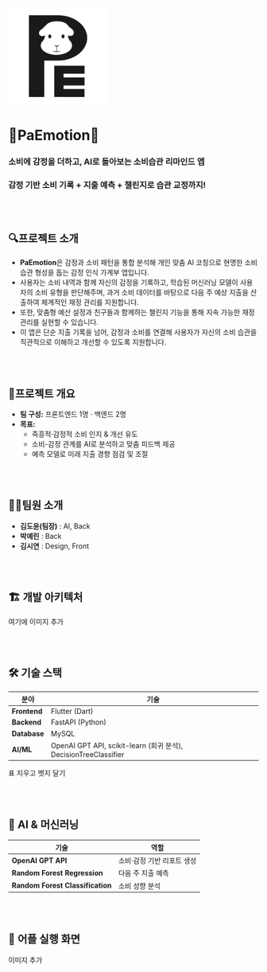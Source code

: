 <p>
  <img src="assets/logo.png" alt="프로젝트 로고" width="200" />
</p>

# 💸PaEmotion💸
### 소비에 감정을 더하고, AI로 돌아보는 소비습관 리마인드 앱
### 감정 기반 소비 기록 + 지출 예측 + 챌린지로 습관 교정까지!

<br><br>
## 🔍프로젝트 소개
- **PaEmotion**은 감정과 소비 패턴을 통합 분석해 개인 맞춤 AI 코칭으로 현명한 소비 습관 형성을 돕는 감정 인식 가계부 앱입니다.
- 사용자는 소비 내역과 함께 자신의 감정을 기록하고, 학습된 머신러닝 모델이 사용자의 소비 유형을 판단해주며, 과거 소비 데이터를 바탕으로 다음 주 예상 지출을 산출하여 체계적인 재정 관리를 지원합니다.
- 또한, 맞춤형 예산 설정과 친구들과 함께하는 챌린지 기능을 통해 지속 가능한 재정 관리를 실현할 수 있습니다.
- 이 앱은 단순 지출 기록을 넘어, 감정과 소비를 연결해 사용자가 자신의 소비 습관을 직관적으로 이해하고 개선할 수 있도록 지원합니다.

<br><br>
## 📌프로젝트 개요
- **팀 구성:** 프론트엔드 1명 · 백엔드 2명
- **목표:**
    - 즉흥적·감정적 소비 인지 & 개선 유도
    - 소비-감정 관계를 AI로 분석하고 맞춤 피드백 제공
    - 예측 모델로 미래 지출 경향 점검 및 조절

<br><br>
## 👩‍💻팀원 소개
- **김도윤(팀장)** : AI, Back
- **박예린** : Back
- **김시연** : Design, Front

<br><br>
## 🏗️ 개발 아키텍처
여기에 이미지 추가

<br><br>
## 🛠 기술 스택
| 분야 | 기술 |
| --- | --- |
| **Frontend** | Flutter (Dart) |
| **Backend** | FastAPI (Python) |
| **Database** | MySQL |
| **AI/ML** | OpenAI GPT API, scikit-learn (회귀 분석), DecisionTreeClassifier |
표 지우고 벳지 달기

<br><br>
## 🤖 AI & 머신러닝
| 기술 | 역할 |
| --- | --- |
| **OpenAI GPT API** | 소비·감정 기반 리포트 생성 |
| **Random Forest Regression** | 다음 주 지출 예측 |
| **Random Forest Classification** | 소비 성향 분석 |

<br><br>
## 📱 어플 실행 화면
이미지 추가
